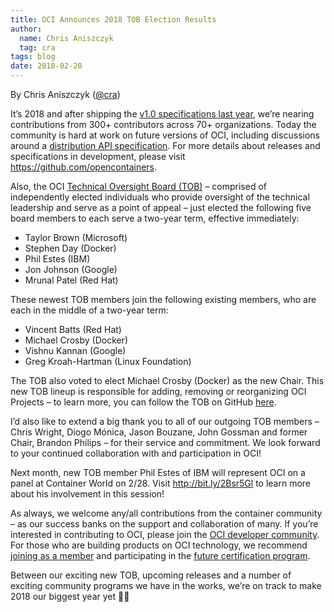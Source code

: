 ```yaml
---
title: OCI Announces 2018 TOB Election Results
author:
  name: Chris Aniszczyk
  tag: cra
tags: blog
date: 2018-02-20
---
```


By Chris Aniszczyk ([@cra](https://twitter.com/cra))

It’s 2018 and after shipping the [v1.0 specifications last year](/posts/blog/2017-07-19-oci-v1-0-bringing-containers-closer-to-standardization), we’re nearing contributions from 300+ contributors across 70+ organizations. Today the community is hard at work on future versions of OCI, including discussions around a [distribution API specification](https://github.com/opencontainers/tob/issues/34). For more details about releases and specifications in development, please visit https://github.com/opencontainers.

Also, the OCI [Technical Oversight Board (TOB)](https://www.opencontainers.org/about/technical-oversight-board) – comprised of independently elected individuals who provide oversight of the technical leadership and serve as a point of appeal – just elected the following five board members to each serve a two-year term, effective immediately:

- Taylor Brown (Microsoft)
- Stephen Day (Docker)
- Phil Estes (IBM)
- Jon Johnson (Google)
- Mrunal Patel (Red Hat)

These newest TOB members join the following existing members, who are each in the middle of a two-year term:

- Vincent Batts (Red Hat)
- Michael Crosby (Docker)
- Vishnu Kannan (Google)
- Greg Kroah-Hartman (Linux Foundation)

The TOB also voted to elect Michael Crosby (Docker) as the new Chair. This new TOB lineup is responsible for adding, removing or reorganizing OCI Projects – to learn more, you can follow the TOB on GitHub [here](https://github.com/opencontainers/tob).

I’d also like to extend a big thank you to all of our outgoing TOB members – Chris Wright, Diogo Mónica, Jason Bouzane, John Gossman and former Chair, Brandon Philips – for their service and commitment. We look forward to your continued collaboration with and participation in OCI!

Next month, new TOB member Phil Estes of IBM will represent OCI on a panel at Container World on 2/28. Visit http://bit.ly/2Bsr5Gl to learn more about his involvement in this session!

As always, we welcome any/all contributions from the container community – as our success banks on the support and collaboration of many. If you’re interested in contributing to OCI, please join the [OCI developer community](/community). For those who are building products on OCI technology, we recommend [joining as a member](/join) and participating in the [future certification program](/certification).

Between our exciting new TOB, upcoming releases and a number of exciting community programs we have in the works, we’re on track to make 2018 our biggest year yet 👍🏼
